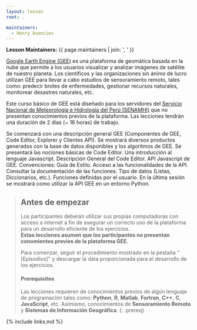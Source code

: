 ```yaml
---
layout: lesson
root: .

maintainers:
  - Henry Asencios
---
```


**Lesson Maintainers:** {{ page.maintainers | join: ', ' }}

[Google Earth Engine (GEE)](https://www.google.com/intl/es_in/earth/education/tools/google-earth-engine/#!/) es una plataforma de geomática basada en la nube que permite a los usuarios visualizar y analizar imágenes de satélite de nuestro planeta. Los científicos y las organizaciones sin ánimo de lucro utilizan GEE para llevar a cabo estudios de sensoramiento remoto, tales como: predecir brotes de enfermedades, gestionar recursos naturales, monitorear desastres naturales, etc.

Este curso básico de GEE está diseñado para los servidores del [Servicio Nacional de Meteorología e Hidrología del Perú (SENAMHI)](https://www.senamhi.gob.pe/) que no presentan conocimientos previos de la plataforma. Las lecciones tendrán una duración de 2 días (~ 16 horas) de trabajo. 

Se comenzará con una descripción general GEE (Componentes de GEE, Code Editor, Explorer y Clientes API). Se mostrará diversos productos generados con la base de datos disponibles y los algorítmos de GEE. Se presentará las nociones básicas de Code Editor. Una introducción al lenguaje Javascript. Descripción General del Code Editor. API Javascript de GEE. Convenciones: Guía de Estilo. Acceso a las funcionalidades de la API. Consultar la documentación de las funciones. Tipo de datos (Listas, Diccionarios, etc.). Funciones definidas por el usuario. En la última sesión se mostrará como utilizar la API GEE en un entorno Python.

> ## Antes de empezar
>
> Los participantes deberán utilizar sus propias computadoras con acceso a internet
> a fin de asegurar un correcto uso de la plataforma para un desarrollo
> eficiente de los ejercicios. <br>**Estas lecciones asumen que los participantes no presentan conomientos previos de la plataforma GEE.**
>
> Para comenzar, seguir el procedimiento mostrado en la pestaña "[Episodios]"
> y descargar la data proporcionada para el desarrollo de los ejercicios.
>
> #### Prerequisitos
>
> Las lecciones requieren de conocimientos previos de algún lenguaje de programación tales como: **Python**, **R**, **Matlab**, **Fortran**, **C++**, **C**, **JavaScript**, etc. Asimismo, conocimientos de **Sensoramiento Remoto** y **Sistemas de Información Geográfica**.
{: .prereq}

<!--  
> ## For Instructors
> If you are teaching this lesson in a workshop, please see the
> [Instructor notes](guide).
{: .prereq}
--> 

{% include links.md %}